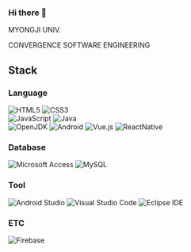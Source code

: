 ### Hi there 👋
<p>MYONGJI UNIV.</p>
<p>CONVERGENCE SOFTWARE ENGINEERING</p>
<!--
**MoonInbae/MoonInbae** is a ✨ _special_ ✨ repository because its `README.md` (this file) appears on your GitHub profile.

Here are some ideas to get you started:

- 🔭 I’m currently working on ...
- 🌱 I’m currently learning ...
- 👯 I’m looking to collaborate on ...
- 🤔 I’m looking for help with ...
- 💬 Ask me about ...
- 📫 How to reach me: ...
- 😄 Pronouns: ...
- ⚡ Fun fact: ...
-->

<h2>Cards</h2>

<p>
  <a href="https://github.com/anuraghazra/github-readme-stats">
    <img alt="stats" src="https://github-readme-stats.vercel.app/api?username=MoonInbae&count_private=true&show_icons=true&theme=jolly" />
  </a>
  <br>
  <a href="https://github.com/anuraghazra/github-readme-stats">
    <img alt="languages" src="https://github-readme-stats.vercel.app/api/top-langs/?username=MoonInbae&layout=compact" />
  </a>
<!--   <a href="https://solved.ac/cco2416/">
    <img alt="solved-ac rank" src="http://mazassumnida.wtf/api/v2/generate_badge?boj=cco2416" />
  </a>
  <a href="https://velog.io/@cco2416">
    <img alt="velog post" src="https://velog-readme-stats.vercel.app/api?name=cco2416&color=dark" />
  </a> -->
</p>




<!-- [![Anurag's GitHub stats](https://github-readme-stats.vercel.app/api?username=MoonInbae)](https://github.com/anuraghazra/github-readme-stats)
![Anurag's GitHub stats](https://github-readme-stats.vercel.app/api?username=MoonInbae&hide=contribs,prs)
![Anurag's GitHub stats](https://github-readme-stats.vercel.app/api?username=MoonInbae&count_private=true)
![Anurag's GitHub stats](https://github-readme-stats.vercel.app/api?username=MoonInbae&show_icons=true)
![Anurag's GitHub stats](https://github-readme-stats.vercel.app/api?username=MoonInbae&show_icons=true&count_private=true)
![Anurag's GitHub stats](https://github-readme-stats.vercel.app/api?username=MoonInbae&show_icons=true&theme=radical)
![Anurag's GitHub stats](https://github-readme-stats.vercel.app/api?username=MoonInbae&count_private=true&show_icons=true&theme=radical)

[![Top Langs](https://github-readme-stats.vercel.app/api/top-langs/?username=MoonInbae)](https://github.com/anuraghazra/github-readme-stats)
[![Top Langs](https://github-readme-stats.vercel.app/api/top-langs/?username=MoonInbae&exclude_repo=github-readme-stats,anuraghazra.github.io)](https://github.com/anuraghazra/github-readme-stats)
[![Top Langs](https://github-readme-stats.vercel.app/api/top-langs/?username=MoonInbae&hide=javascript,html)](https://github.com/anuraghazra/github-readme-stats)
[![Top Langs](https://github-readme-stats.vercel.app/api/top-langs/?username=MoonInbae&langs_count=8)](https://github.com/anuraghazra/github-readme-stats)
[![Top Langs](https://github-readme-stats.vercel.app/api/top-langs/?username=MoonInbae&layout=compact)](https://github.com/anuraghazra/github-readme-stats) -->

 <!-- [![willianrod's wakatime stats](https://github-readme-stats.vercel.app/api/wakatime?username=willianrod)](https://github.com/anuraghazra/github-readme-stats) -->


<h2>Stack</h2>

<h3>Language</h3>

![HTML5](https://img.shields.io/badge/html5-%23E34F26.svg?style=for-the-badge&logo=html5&logoColor=white) 
![CSS3](https://img.shields.io/badge/css3-%231572B6.svg?style=for-the-badge&logo=css3&logoColor=white)	
![JavaScript](https://img.shields.io/badge/javascript-%23323330.svg?style=for-the-badge&logo=javascript&logoColor=%23F7DF1E)
![Java](https://img.shields.io/badge/java-%23ED8B00.svg?style=for-the-badge&logo=java&logoColor=white)	
![OpenJDK](https://img.shields.io/badge/OpenJDK-%23ED8B00.svg?style=for-the-badge&logo=OpenJDK&logoColor=white)	
![Android](https://img.shields.io/badge/Android-3DDC84?style=for-the-badge&logo=android&logoColor=white)
![Vue.js](https://img.shields.io/badge/Vue.js-35495e?style=for-the-badge&logo=Vue.js&logoColor=4FC08D)
![ReactNative](https://img.shields.io/badge/ReactNative-61DAFB?style=for-the-badge&logo=React&logoColor=white)
<!-- React -->
<!-- swift -->

<h3>Database</h3>

![Microsoft Access](https://img.shields.io/badge/Microsoft%20Access-A4373A?&style=for-the-badge&logo=microsoft-access&logoColor=red)
![MySQL](https://img.shields.io/badge/MySQL-4479A1?style=for-the-badge&logo=MySQL&logoColor=white)
<!-- oracleSQL -->

<h3>Tool</h3>

![Android Studio](https://img.shields.io/badge/Android%20Studio-3DDC84.svg?style=for-the-badge&logo=android-studio&logoColor=white)
![Visual Studio Code](https://img.shields.io/badge/Visual%20Studio%20Code-0078d7.svg?style=for-the-badge&logo=visual-studio-code&logoColor=white) 
![Eclipse IDE](https://img.shields.io/badge/Eclipse%20IDE-2C2255?&style=for-the-badge&logo=eclipse-ide&logoColor=white)
<!-- intellij -->
<!-- xcode -->

<h3>ETC</h3>

![Firebase](https://img.shields.io/badge/Firebase-FFCA28?style=for-the-badge&logo=firebase&logoColor=white)
<!-- aws -->
<!-- back4app -->
